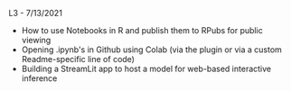 L3 -  7/13/2021

* How to use Notebooks in R and publish them to RPubs for public viewing
* Opening .ipynb's in Github using Colab (via the plugin or via a custom Readme-specific line of code)
* Building a StreamLit app to host a model for web-based interactive inference 
